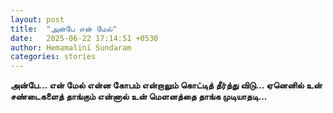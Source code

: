 ```yaml
---
layout: post
title:  "அன்பே என் மேல்"
date:   2025-06-22 17:14:51 +0530
author: Hemamalini Sundaram
categories: stories
---
```


**அன்பே\... என் மேல் என்ன கோபம் என்றாலும் கொட்டித் தீர்த்து விடு\... ஏனெனில் உன்
சண்டைகளைத் தாங்கும் என்னால் உன் மெளனத்தை தாங்க முடியாதடி\...**
